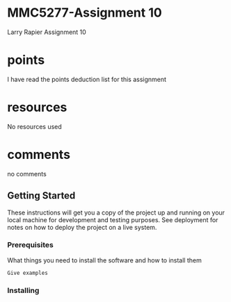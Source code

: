 # MMC5277-Assignment 10

Larry Rapier Assignment 10

# points
I have read the points deduction list for this assignment

# resources
No resources used

# comments
no comments

## Getting Started

These instructions will get you a copy of the project up and running on your local machine for development and testing purposes. See deployment for notes on how to deploy the project on a live system.

### Prerequisites

What things you need to install the software and how to install them

```
Give examples
```

### Installing
